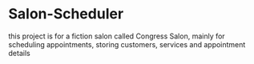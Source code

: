 # Salon-Scheduler
this project is for a fiction salon called Congress Salon, mainly for scheduling appointments, storing customers, services and appointment details
